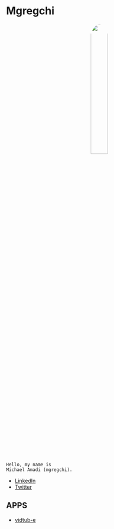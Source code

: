 # Mgregchi


<p align="center">
  <img width="30%" src="https://www.mgregchi.tk/images/Michael-Amadi.jpg" style="border-radius: 50%">
</p>


```
Hello, my name is
Michael Amadi (mgregchi).
```
- [LinkedIn]()
- [Twitter](https://twitter.com/mgregchi02)

## APPS

- [vidtub-e](https://vidtub-e.herokuapp.com)
    
